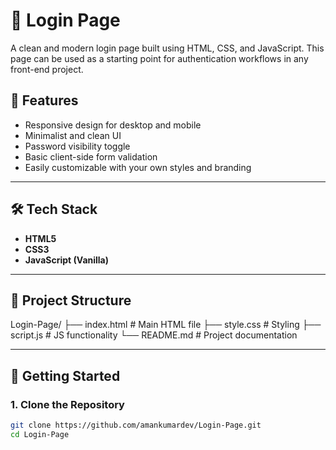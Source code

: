# 🔐 Login Page

A clean and modern login page built using HTML, CSS, and JavaScript. This page can be used as a starting point for authentication workflows in any front-end project.



## 🚀 Features

- Responsive design for desktop and mobile  
- Minimalist and clean UI  
- Password visibility toggle  
- Basic client-side form validation  
- Easily customizable with your own styles and branding  

---

## 🛠️ Tech Stack

- **HTML5**
- **CSS3**
- **JavaScript (Vanilla)**

---

## 📁 Project Structure

Login-Page/
├── index.html # Main HTML file
├── style.css # Styling
├── script.js # JS functionality
└── README.md # Project documentation



---

## 🔧 Getting Started

### 1. Clone the Repository

```bash
git clone https://github.com/amankumardev/Login-Page.git
cd Login-Page



